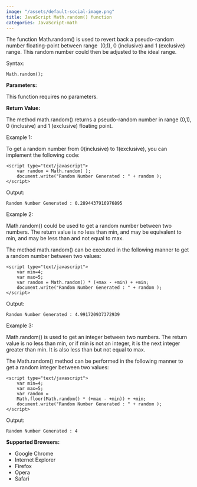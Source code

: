 ```yaml
---
image: "/assets/default-social-image.png"
title: JavaScript Math.random() function
categories: JavaScript-math
---
```


The function Math.random() is used to revert back a pseudo-random number floating-point between range  (0,1), 0 (inclusive) and 1 (exclusive) range. This random number could then be adjusted to the ideal range.

Syntax:

`Math.random();`

**Parameters:**

This function requires no parameters.

**Return Value:**

The method math.random() returns a pseudo-random number in range (0,1), 0 (inclusive) and 1 (exclusive) floating point.

Example 1:

To get a random number from 0(inclusive) to 1(exclusive), you can implement the following code:

```
<script type="text/javascript"> 
    var random = Math.random( ); 
    document.write("Random Number Generated : " + random );  
</script> 
```
     
Output:

`Random Number Generated : 0.2894437916976895`

Example 2:

Math.random() could be used to get a random number between two numbers. The return value is no less than min, and may be equivalent to min, and may be less than and not equal to max.

The method math.random() can be executed in the following manner to get a random number between two values:

```
<script type="text/javascript"> 
    var min=4; 
    var max=5;  
    var random = Math.random() * (+max - +min) + +min; 
    document.write("Random Number Generated : " + random );  
</script> 
```

Output:

`Random Number Generated : 4.991720937372939`

Example 3:

Math.random() is used to get an integer between two numbers. The return value is no less than min, or if min is not an integer, it is the next integer greater than min. It is also less than but not equal to max.

The Math.random() method can be performed in the following manner to get a random integer between two values:

```
<script type="text/javascript"> 
    var min=4; 
    var max=5;  
    var random = 
    Math.floor(Math.random() * (+max - +min)) + +min; 
    document.write("Random Number Generated : " + random );  
</script> 
```

Output:

`Random Number Generated : 4`

**Supported Browsers:**

* Google Chrome
* Internet Explorer
* Firefox
* Opera
* Safari